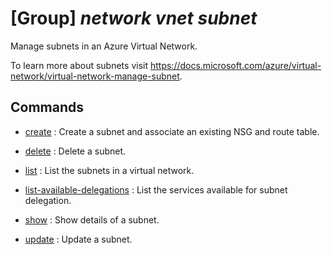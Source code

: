 # [Group] _network vnet subnet_

Manage subnets in an Azure Virtual Network.

To learn more about subnets visit https://docs.microsoft.com/azure/virtual-network/virtual-network-manage-subnet.

## Commands

- [create](/Commands/network/vnet/subnet/_create.md)
: Create a subnet and associate an existing NSG and route table.

- [delete](/Commands/network/vnet/subnet/_delete.md)
: Delete a subnet.

- [list](/Commands/network/vnet/subnet/_list.md)
: List the subnets in a virtual network.

- [list-available-delegations](/Commands/network/vnet/subnet/_list-available-delegations.md)
: List the services available for subnet delegation.

- [show](/Commands/network/vnet/subnet/_show.md)
: Show details of a subnet.

- [update](/Commands/network/vnet/subnet/_update.md)
: Update a subnet.
